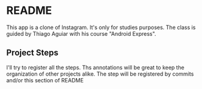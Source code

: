 # README
This app is a clone of Instagram. It's only for studies purposes. The class is guided by Thiago Aguiar with his course "Android Express".

## Project Steps
I'll try to register all the steps. Ths annotations will be great to keep the organization of other projects alike.
The step will be registered by commits and/or this section of README
